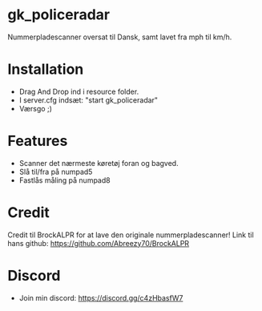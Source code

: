 # gk_policeradar
Nummerpladescanner oversat til Dansk, samt lavet fra mph til km/h.

# Installation
- Drag And Drop ind i resource folder.
- I server.cfg indsæt: "start gk_policeradar"
- Værsgo ;)

# Features
- Scanner det nærmeste køretøj foran og bagved.
- Slå til/fra på numpad5
- Fastlås måling på numpad8

# Credit
Credit til BrockALPR for at lave den originale nummerpladescanner!
Link til hans github: https://github.com/Abreezy70/BrockALPR

# Discord
- Join min discord: https://discord.gg/c4zHbasfW7
